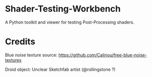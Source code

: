 # Shader-Testing-Workbench
A Python toolkit and viewer for testing Post-Processing shaders.

# Credits
Blue noise texture source: https://github.com/Calinou/free-blue-noise-textures

Droid object: Unclear Sketchfab artist (@rollingstone ?)